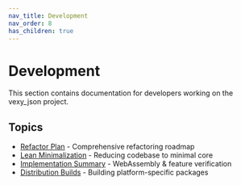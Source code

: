 ```yaml
---
nav_title: Development
nav_order: 8
has_children: true
---
```


# Development

This section contains documentation for developers working on the vexy_json project.

## Topics

- [Refactor Plan](refactor-plan/) - Comprehensive refactoring roadmap
- [Lean Minimalization](lean-minimalization/) - Reducing codebase to minimal core
- [Implementation Summary](implementation-summary/) - WebAssembly & feature verification
- [Distribution Builds](distribution-builds/) - Building platform-specific packages